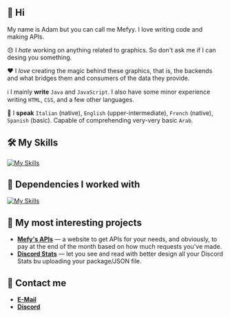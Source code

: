 ## 👋 Hi

My name is Adam but you can call me Mefyy. I love writing code and making APIs.

😞 I *hate* working on anything related to graphics. So don't ask me if I can desing you something.

❤️ I *love* creating the magic behind these graphics, that is, the backends and what bridges them and consumers of the data they provide.

ℹ️ I mainly **write** `Java` and `JavaScript`. I also have some minor experience writing `HTML`, `CSS`, and a few other languages.

💬 I **speak** `Italian` (native), `English` (upper-intermediate), `French` (native), `Spanish` (basic). Capable of comprehending very-very basic `Arab`.

## 🛠️ My Skills

[![My Skills](https://skillicons.dev/icons?i=java,js,python,html,css&theme=dark)](https://skillicons.dev)

## 👷 Dependencies I worked with

[![My Skills](https://skillicons.dev/icons?i=bootstrap,discord,nodejs&theme=dark)](https://skillicons.dev)

## 📝 My most interesting projects

* [**Mefy's APIs**](https://mefysapi.tk) — a website to get APIs for your needs, and obviously, to pay at the end of the month based on how much requests you've made.
* [**Discord Stats**](https://github.com/xMefy/Discord-Stats) — let you see and read with better design all your Discord Stats bu uploading your package/JSON file.

## 📱 Contact me

* [**E-Mail**](mailto:mefyyy.official@gmail.com)
* [**Discord**](https://discord.com/users/881513209587175484)
